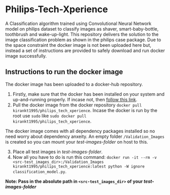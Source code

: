 # Philips-Tech-Xperience
A Classification algorithm trained using Convolutional Neural Network model on philips dataset to classify images as shaver, smart-baby-bottle, toothbrush and wake-up-light.
This repository delivers the solution to the image classification problem as shown in the philips case package. Due to the space constraint the docker image is not been uploaded here but, instead a set of instructions are provided to safely download and run docker image successfully.

## Instructions to run the docker image
The docker image has been uploaded to a docker-hub repository.

1. Firstly, make sure that the docker has been installed on your system and up-and-running properly. If incase not, then [follow this link](https://docs.docker.com/install/linux/docker-ce/ubuntu/).
2. Pull the docker image from the docker repository `docker pull kirankt1995/philips_tech_xperience`. Incase the docker is run by the root use `sudo` like `sudo docker pull kirankt1995/philips_tech_xperience`.

The docker image comes with all dependency packages installed so no need worry about dependency anxeity. An empty folder `/Validation_Images` is created so you can mount your _test-images-folder_ on host to this.

3. Place all test images in _test-images-folder_.
4. Now all you have to do is run this command:
`docker run -it --rm -v <src-test_images_dir>:/Validation_Images kirankt1995/philips_tech_xperience:latest python -W ignore classification_model.py`.

**Note: Pass in the absolute path in `<src-test_images_dir>` of your _test-images-folder_**
